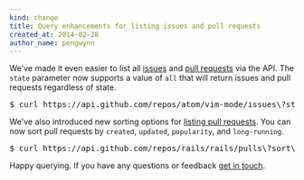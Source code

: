 ```yaml
---
kind: change
title: Query enhancements for listing issues and pull requests
created_at: 2014-02-28
author_name: pengwynn
---
```

We've made it even easier to list all [issues][] and [pull requests][] via the API.
The `state` parameter now supports a value of `all` that will return issues and
pull requests regardless of state.

<pre class="terminal">
$ curl https://api.github.com/repos/atom/vim-mode/issues\?state\=all
</pre>

We've also introduced new sorting options for [listing pull requests][pull
requests]. You can now sort pull requests by `created`, `updated`,
`popularity`, and `long-running`.

<pre class="terminal">
$ curl https://api.github.com/repos/rails/rails/pulls\?sort\=long-running\&direction\=desc
</pre>

Happy querying. If you have any questions or feedback [get in touch][contact].

[issues]: /v3/issues/#list-issues
[pull requests]: /v3/pulls/#list-pull-requests
[contact]: https://github.com/contact?form[subject]=API+query+enhancements
